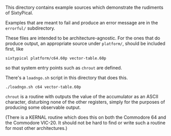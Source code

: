 This directory contains example sources which demonstrate
the rudiments of SixtyPical.

Examples that are meant to fail and produce an error message
are in the `errorful/` subdirectory.

These files are intended to be architecture-agnostic.
For the ones that do produce output, an appropriate source
under `platform/`, should be included first, like

    sixtypical platform/c64.60p vector-table.60p

so that system entry points such as `chrout` are defined.

There's a `loadngo.sh` script in this directory that does this.

    ./loadngo.sh c64 vector-table.60p

`chrout` is a routine with outputs the value of the accumulator
as an ASCII character, disturbing none of the other registers,
simply for the purposes of producing some observable output.

(There is a KERNAL routine which does this on both the
Commodore 64 and the Commodore VIC-20.  It should not be hard
to find or write such a routine for most other architectures.)
